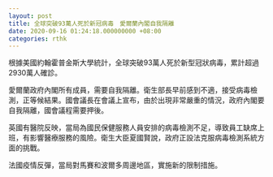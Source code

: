 ```yaml
---
layout: post
title: 全球突破93萬人死於新冠病毒　愛爾蘭內閣自我隔離
date: 2020-09-16 01:24:18.000000000 +08:00
categories: rthk
---
```


根據美國約翰霍普金斯大學統計，全球突破93萬人死於新型冠狀病毒，累計超過2930萬人確診。

愛爾蘭政府內閣所有成員，需要自我隔離。衛生部長早前感到不適，接受病毒檢測，正等候結果。國會議長在會議上宣布，由於出現非常嚴重的情況，政府內閣要自我隔離，國會議程需要押後。

英國有醫院反映，當局為國民保健服務人員安排的病毒檢測不足，導致員工缺席上班，有影響醫療服務的風險。衛生大臣夏國賢說，政府正設法克服病毒檢測系統方面的挑戰。

法國疫情反彈，當局對馬賽和波爾多周邊地區，實施新的限制措施。
